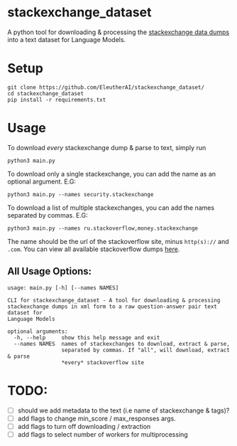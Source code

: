 # stackexchange_dataset
A python tool for downloading & processing the [stackexchange data dumps](https://archive.org/details/stackexchange) into a text dataset for Language Models.

# Setup
```
git clone https://github.com/EleutherAI/stackexchange_dataset/
cd stackexchange_dataset
pip install -r requirements.txt
```
# Usage

To download *every* stackexchange dump & parse to text, simply run

```
python3 main.py
```

To download only a single stackexchange, you can add the name as an optional argument. E.G: 

```
python3 main.py --names security.stackexchange
```

To download a list of multiple stackexchanges, you can add the names separated by commas. E.G:

```
python3 main.py --names ru.stackoverflow,money.stackexchange
```

The name should be the url of the stackoverflow site, minus `http(s)://` and `.com`. You can view all available stackoverflow dumps [here](https://archive.org/download/stackexchange).

## All Usage Options:

```
usage: main.py [-h] [--names NAMES]

CLI for stackexchange_dataset - A tool for downloading & processing
stackexchange dumps in xml form to a raw question-answer pair text dataset for
Language Models

optional arguments:
  -h, --help     show this help message and exit
  --names NAMES  names of stackexchanges to download, extract & parse,
                 separated by commas. If "all", will download, extract & parse
                 *every* stackoverflow site
```

# TODO:

- [ ] should we add metadata to the text (i.e name of stackexchange & tags)?
- [ ] add flags to change min_score / max_responses args.
- [ ] add flags to turn off downloading / extraction
- [ ] add flags to select number of workers for multiprocessing
